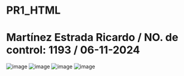 # PR1_HTML
# Martínez Estrada Ricardo / NO. de control: 1193 / 06-11-2024

![image](https://github.com/user-attachments/assets/a3df2b43-3fc7-4f77-8831-58cd82bdbbde)
![image](https://github.com/user-attachments/assets/0e60581a-3d89-4120-8793-7916101db5b7)
![image](https://github.com/user-attachments/assets/9f3fd695-3808-4204-85cb-e05a9b7fd41e)
![image](https://github.com/user-attachments/assets/58689c97-7ccf-45af-8ed2-ef394a0f9a13)
